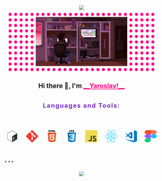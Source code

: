 <div align="center">
  <img src="https://readme-typing-svg.demolab.com?font=Red+Hat+Mono&weight=300&size=26&pause=2000&color=FF0080&center=true&width=1000&lines=Front-end+web+and+app+developer" />
</div>

<div align="center" style="width: 480px; margin: 0 auto; padding: 20px 0; background-image: radial-gradient(#ff0080 4px, transparent 6px); background-size: 18px 18px; background-position: center;">
  <img src="./assets/pixel_art.gif" width="300"/>
</div>

<h2 align="center">Hi there 👋, I'm <span style="font-weight: 700; color: #ff0080; text-decoration: underline;">__Yaroslav!__</span></h2>

<p align="center" style="padding: 20px 0; font-size: 20px; font-weight: 700; letter-spacing: 0.1em; color: #7928ca;">Languages and Tools:</p>
<div align="center" style="display: flex; justify-content: center; gap: 15px; margin-bottom: 40px; ">
  <code>
    <img src="./assets/bash-logo.svg" alt="bash" width="40" height="40"/>
    </code>
  <code>
    <img src="./assets/git-logo.svg" alt="git" width="40" height="40"/>
    </code>
  <code>
    <img src="./assets/html5-logo.svg" alt="html5" width="40" height="40"/>
    </code>
  <code>
    <img src="./assets/css3-logo.svg" alt="css3" width="40" height="40"/>
    </code>
  <code>
    <img src="./assets/js-logo.png" alt="javascript" width="40" height="40" >
    </code>
  <code>
    <img src="./assets/react-icon.svg" alt="vscode" width="40" height="40" >
    </code>
  <code>
    <img src="./assets/vscode-logo.png" alt="vscode" width="40" height="40" >
    </code>
  <code>
    <img src="./assets/figma-logo.svg" alt="figma" width="40" height="40" >
    </code>
</div>
* * *
<div align="center" style="padding: 20px 0;">
  <img style="height: auto; width: 60%;" class="img" src="https://github-readme-stats.vercel.app/api?username=YK911&title_color=ffffff&text_color=ffffff&bg_color=310deg,7928ca,ff0080&show_icons=true&icon_color=ff0080&count_private=true&hide_border=true&custom_title=YK911" />
</div>

<!--
**YK911/YK911** is a ✨ _special_ ✨ repository because its `README.md` (this file) appears on your GitHub profile.

Here are some ideas to get you started:

- 🔭 I’m currently working on ...
- 🌱 I’m currently learning ...
- 👯 I’m looking to collaborate on ...
- 🤔 I’m looking for help with ...
- 💬 Ask me about ...
- 📫 How to reach me: ...
- 😄 Pronouns: ...
- ⚡ Fun fact: ...
-->
